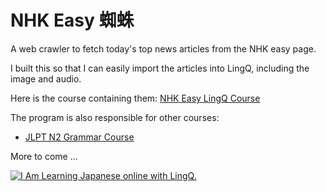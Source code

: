 # NHK Easy 蜘蛛
A web crawler to fetch today's top news articles from the NHK easy page.

I built this so that I can easily import the articles into LingQ, including the image and audio. 

Here is the course containing them: [NHK Easy LingQ Course](https://www.lingq.com/learn/ja/web/#/course/266730)

The program is also responsible for other courses:
* [JLPT N2 Grammar Course](https://www.lingq.com/learn/ja/web/#/course/274307)


More to come ...

<a href="http://www.lingq.com/learn/ja/web/#/course/266730" title="Learn Japanese online."><img src="http://www.lingq.com/goodies/ja/avolkmann/badge.jpg" alt="I Am Learning Japanese online with LingQ." border="0"/></a>
